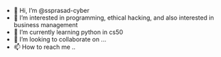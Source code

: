 - 👋 Hi, I’m @ssprasad-cyber
- 👀 I’m interested in programming, ethical hacking, and also interested in business management 
- 🌱 I’m currently learning python in cs50
- 💞️ I’m looking to collaborate on ...
- 📫 How to reach me ..

<!---
ssprasad-cyber/ssprasad-cyber is a ✨ special ✨ repository because its `README.md` (this file) appears on your GitHub profile.
You can click the Preview link to take a look at your changes.
--->
